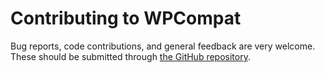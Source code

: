 # Contributing to WPCompat

Bug reports, code contributions, and general feedback are very welcome. These should be submitted through [the GitHub repository](https://github.com/johnbillion/wp-compat).
